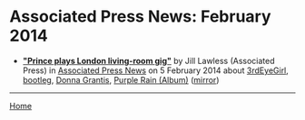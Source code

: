 # Associated Press News: February 2014

 - [**"Prince plays London living-room gig"**](https://www.apnews.com/f22a4231a0ec48dba636f2d710184fe0) by Jill Lawless (Associated Press) in [Associated Press News](https://www.apnews.com/) on 5 February 2014 about [3rdEyeGirl](../../topics/3rdeyegirl/index.md), [bootleg](../../topics/bootleg/index.md), [Donna Grantis](../../topics/donna-grantis/index.md), [Purple Rain (Album)](../../topics/album/purple-rain/index.md) ([mirror](https://web.archive.org/web/*/https://www.apnews.com/f22a4231a0ec48dba636f2d710184fe0))

----

[Home](./)
